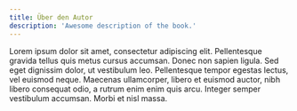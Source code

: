```yaml
---
title: Über den Autor
description: 'Awesome description of the book.'
---
```


Lorem ipsum dolor sit amet, consectetur adipiscing elit. Pellentesque gravida tellus quis metus cursus accumsan. Donec non sapien ligula. Sed eget dignissim dolor, ut vestibulum leo. Pellentesque tempor egestas lectus, vel euismod neque. Maecenas ullamcorper, libero et euismod auctor, nibh libero consequat odio, a rutrum enim enim quis arcu. Integer semper vestibulum accumsan. Morbi et nisl massa.
